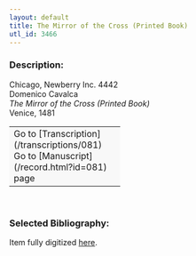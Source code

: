 ```yaml
---
layout: default
title: The Mirror of the Cross (Printed Book)
utl_id: 3466
---
```


### Description:

Chicago, Newberry Inc. 4442<br>
Domenico Cavalca<br>
_The Mirror of the Cross (Printed Book)_<br>
Venice, 1481

<table border="0.5" cellpadding="1" cellspacing="1" style="width: 200px; background-color:#F8F8F8;"><tbody><tr><td>Go to [Transcription](/transcriptions/081)<br>
Go to [Manuscript](/record.html?id=081) page</td></tr></tbody></table> 

### Selected Bibliography:

Item fully digitized [here](http://collections.carli.illinois.edu/cdm/ref/collection/nby_dig/id/24849).

